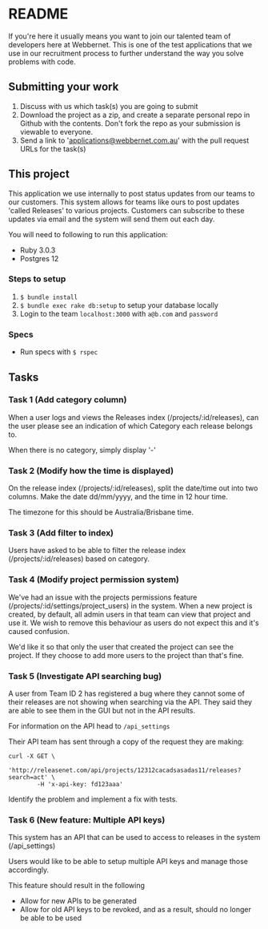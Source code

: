 # README

If you're here it usually means you want to join our talented team of developers here at Webbernet. This is one of the test applications that we use in our recruitment process to further understand the way you solve problems with code.

## Submitting your work
1. Discuss with us which task(s) you are going to submit
2. Download the project as a zip, and create a separate personal repo in Github with the contents. Don't fork the repo as your submission is viewable to everyone.
3. Send a link to 'applications@webbernet.com.au' with the pull request URLs for the task(s)

## This project
This application we use internally to post status updates from our teams to our customers. This system allows for teams like ours to post updates 'called Releases' to various projects. Customers can subscribe to these updates via email and the system will send them out each day.

You will need to following to run this application:
* Ruby 3.0.3
* Postgres 12

### Steps to setup
1. `$ bundle install`
2. `$ bundle exec rake db:setup` to setup your database locally
3. Login to the team `localhost:3000` with `a@b.com` and `password`

### Specs

* Run specs with `$ rspec`

## Tasks

### Task 1 (Add category column)
When a user logs and views the Releases index (/projects/:id/releases), can the user please see an indication of which Category each release belongs to.

When there is no category, simply display '-'

### Task 2 (Modify how the time is displayed)
On the release index (/projects/:id/releases), split the date/time out into two columns. Make the date dd/mm/yyyy, and the time in 12 hour time.

The timezone for this should be Australia/Brisbane time.

### Task 3 (Add filter to index)
Users have asked to be able to filter the release index (/projects/:id/releases) based on category.

### Task 4 (Modify project permission system)
We've had an issue with the projects permissions feature (/projects/:id/settings/project_users) in the system. When a new project is created, by default, all admin users in that team can view that project and use it. We wish to remove this behaviour as users do not expect this and it's caused confusion.

We'd like it so that only the user that created the project can see the project. If they choose to add more users to the project than that's fine.

### Task 5 (Investigate API searching bug)
A user from Team ID 2 has registered a bug where they cannot some of their releases are not showing when searching via the API. They said they are able to see them in the GUI but not in the API results.

For information on the API head to `/api_settings`

Their API team has sent through a copy of the request they are making:

```shell
curl -X GET \
        'http://releasenet.com/api/projects/12312cacadsasadas11/releases?search=act' \
        -H 'x-api-key: fd123aaa'
```

Identify the problem and implement a fix with tests.

### Task 6 (New feature: Multiple API keys)
This system has an API that can be used to access to releases in the system (/api_settings)

Users would like to be able to setup multiple API keys and manage those accordingly.

This feature should result in the following

* Allow for new APIs to be generated
* Allow for old API keys to be revoked, and as a result, should no longer be able to be used

